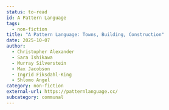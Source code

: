 ```yaml
---
status: to-read
id: A Pattern Language
tags:
  - non-fiction
title: "A Pattern Language: Towns, Building, Construction"
date: 2025-10-07
author:
  - Christopher Alexander
  - Sara Ishikawa
  - Murray Silverstein
  - Max Jacobson
  - Ingrid Fiksdahl-King
  - Shlomo Angel
category: non-fiction
external-url: https://patternlanguage.cc/
subcategory: communal
---
```

